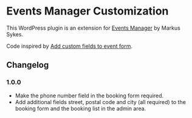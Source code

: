 # Events Manager Customization

This WordPress plugin is an extension for [Events Manager](https://wordpress.org/plugins/events-manager/) by Markus Sykes.

Code inspired by [Add custom fields to event form](https://www.b-website.com/events-manager-wordpress-add-custom-fields-event-form).

## Changelog

### 1.0.0
- Make the phone number field in the booking form required.
- Add additional fields street, postal code and city (all required) to the booking form
    and the booking list in the admin area. 
